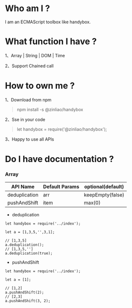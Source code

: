 # Who am I ?

  I am an ECMAScript toolbox like handybox.

# What function I have ?

  1、Array | String | DOM | Time
  
  2、Support Chained call

# How to own me ?

1、Download from npm
> npm install -s @zinliao/handybox

2、Sse in your code
> let handybox = require('@zinliao/handybox');

3、Happy to use all APIs

# Do I have documentation ?

### Array

| API Name | Default Params | optional(default) |
| -------- | ------ | ----- |
| deduplication | arr | keepEmpty(false) |
| pushAndShift | item | max(0)|

* deduplication
```
let handybox = require('../index');

let a = [1,3,5,'',3,1];

// [1,3,5]
a.deduplication();
// [1,3,5,'']
a.deduplication(true);
```

* pushAndShift
```
let handybox = require('../index');

let a = [1];

// [1,2]
a.pushAndShift(2);
// [2,3]
a.pushAndShift(3, 2);
```
